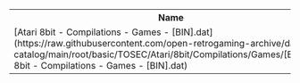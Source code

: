 <table>
<tr><th>Name</th><th>Size</th></tr>
<tr><td>
[Atari 8bit - Compilations - Games - [BIN].dat](https://raw.githubusercontent.com/open-retrogaming-archive/dat-catalog/main/root/basic/TOSEC/Atari/8bit/Compilations/Games/[BIN]/Atari 8bit - Compilations - Games - [BIN].dat)
</td><td>13810</td></tr>
</table>
